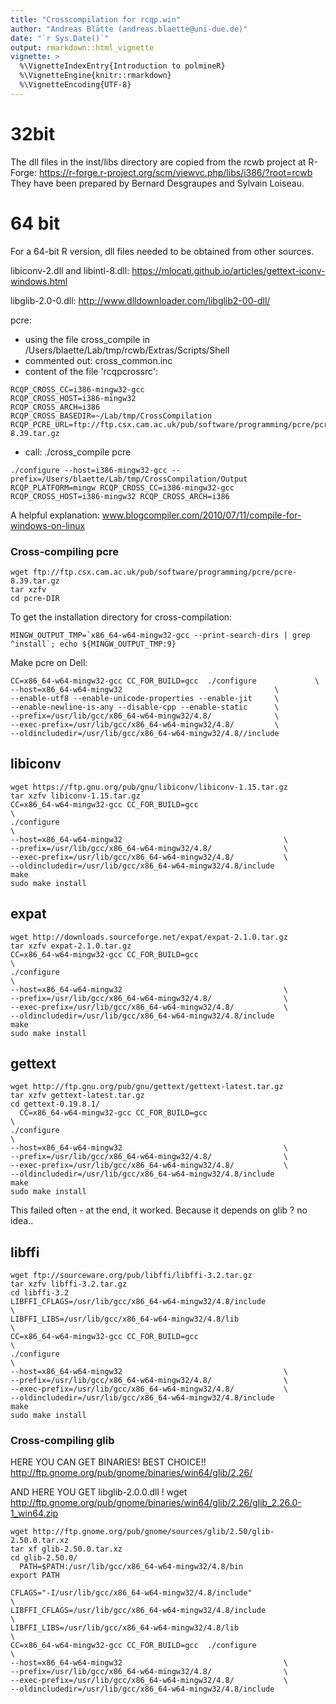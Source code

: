 ```yaml
---
title: "Crosscompilation for rcqp.win"
author: "Andreas Blätte (andreas.blaette@uni-due.de)"
date: "`r Sys.Date()`"
output: rmarkdown::html_vignette
vignette: >
  %\VignetteIndexEntry{Introduction to polmineR}
  %\VignetteEngine{knitr::rmarkdown}
  %\VignetteEncoding{UTF-8}
---
```


# 32bit

The dll files in the inst/libs directory are copied from the rcwb project at
R-Forge: https://r-forge.r-project.org/scm/viewvc.php/libs/i386/?root=rcwb
They have been prepared by Bernard Desgraupes and Sylvain Loiseau.

# 64 bit

For a 64-bit R version, dll files needed to be obtained from other sources.

libiconv-2.dll and libintl-8.dll:
https://mlocati.github.io/articles/gettext-iconv-windows.html

libglib-2.0-0.dll:
http://www.dlldownloader.com/libglib2-00-dll/
  
pcre:
* using the file cross_compile in /Users/blaette/Lab/tmp/rcwb/Extras/Scripts/Shell
* commented out: cross_common.inc
* content of the file 'rcqpcrossrc':

```{sh}
RCQP_CROSS_CC=i386-mingw32-gcc
RCQP_CROSS_HOST=i386-mingw32
RCQP_CROSS_ARCH=i386
RCQP_CROSS_BASEDIR=~/Lab/tmp/CrossCompilation
RCQP_PCRE_URL=ftp://ftp.csx.cam.ac.uk/pub/software/programming/pcre/pcre-8.39.tar.gz
```
* call: ./cross_compile pcre

```{sh}
./configure --host=i386-mingw32-gcc --prefix=/Users/blaette/Lab/tmp/CrossCompilation/Output RCQP_PLATFORM=mingw RCQP_CROSS_CC=i386-mingw32-gcc RCQP_CROSS_HOST=i386-mingw32 RCQP_CROSS_ARCH=i386
```

A helpful explanation:
www.blogcompiler.com/2010/07/11/compile-for-windows-on-linux


### Cross-compiling pcre

```{sh}
wget ftp://ftp.csx.cam.ac.uk/pub/software/programming/pcre/pcre-8.39.tar.gz
tar xzfv
cd pcre-DIR
```

To get the installation directory for cross-compilation:

```{sh}
MINGW_OUTPUT_TMP=`x86_64-w64-mingw32-gcc --print-search-dirs | grep ^install`; echo ${MINGW_OUTPUT_TMP:9}
```


Make pcre on Dell:

```{sh}
CC=x86_64-w64-mingw32-gcc CC_FOR_BUILD=gcc  ./configure             \
--host=x86_64-w64-mingw32                                  \
--enable-utf8 --enable-unicode-properties --enable-jit     \
--enable-newline-is-any --disable-cpp --enable-static      \
--prefix=/usr/lib/gcc/x86_64-w64-mingw32/4.8/              \
--exec-prefix=/usr/lib/gcc/x86_64-w64-mingw32/4.8/         \
--oldincludedir=/usr/lib/gcc/x86_64-w64-mingw32/4.8//include
```


libiconv
--------

```{sh}
wget https://ftp.gnu.org/pub/gnu/libiconv/libiconv-1.15.tar.gz
tar xzfv libiconv-1.15.tar.gz
CC=x86_64-w64-mingw32-gcc CC_FOR_BUILD=gcc                            \
./configure                                                           \
--host=x86_64-w64-mingw32                                    \
--prefix=/usr/lib/gcc/x86_64-w64-mingw32/4.8/                \
--exec-prefix=/usr/lib/gcc/x86_64-w64-mingw32/4.8/           \
--oldincludedir=/usr/lib/gcc/x86_64-w64-mingw32/4.8/include
make 
sudo make install
```

expat
-----

```{sh}
wget http://downloads.sourceforge.net/expat/expat-2.1.0.tar.gz
tar xzfv expat-2.1.0.tar.gz
CC=x86_64-w64-mingw32-gcc CC_FOR_BUILD=gcc                            \
./configure                                                           \
--host=x86_64-w64-mingw32                                    \
--prefix=/usr/lib/gcc/x86_64-w64-mingw32/4.8/                \
--exec-prefix=/usr/lib/gcc/x86_64-w64-mingw32/4.8/           \
--oldincludedir=/usr/lib/gcc/x86_64-w64-mingw32/4.8/include
make 
sudo make install
```

gettext
-------

```{sh}
wget http://ftp.gnu.org/pub/gnu/gettext/gettext-latest.tar.gz
tar xzfv gettext-latest.tar.gz
cd gettext-0.19.8.1/
  CC=x86_64-w64-mingw32-gcc CC_FOR_BUILD=gcc                            \
./configure                                                           \
--host=x86_64-w64-mingw32                                    \
--prefix=/usr/lib/gcc/x86_64-w64-mingw32/4.8/                \
--exec-prefix=/usr/lib/gcc/x86_64-w64-mingw32/4.8/           \
--oldincludedir=/usr/lib/gcc/x86_64-w64-mingw32/4.8/include
make
sudo make install
```

This failed often - at the end, it worked. Because it depends on glib ? no idea.. 



libffi
------

```{sh}
wget ftp://sourceware.org/pub/libffi/libffi-3.2.tar.gz
tar xzfv libffi-3.2.tar.gz
cd libffi-3.2
LIBFFI_CFLAGS=/usr/lib/gcc/x86_64-w64-mingw32/4.8/include             \
LIBFFI_LIBS=/usr/lib/gcc/x86_64-w64-mingw32/4.8/lib                   \
CC=x86_64-w64-mingw32-gcc CC_FOR_BUILD=gcc                            \
./configure                                                           \
--host=x86_64-w64-mingw32                                    \
--prefix=/usr/lib/gcc/x86_64-w64-mingw32/4.8/                \
--exec-prefix=/usr/lib/gcc/x86_64-w64-mingw32/4.8/           \
--oldincludedir=/usr/lib/gcc/x86_64-w64-mingw32/4.8/include
make 
sudo make install
```

### Cross-compiling glib


HERE YOU CAN GET BINARIES! BEST CHOICE!!
http://ftp.gnome.org/pub/gnome/binaries/win64/glib/2.26/
  
AND HERE YOU GET libglib-2.0.0.dll !
wget http://ftp.gnome.org/pub/gnome/binaries/win64/glib/2.26/glib_2.26.0-1_win64.zip

```{sh}
wget http://ftp.gnome.org/pub/gnome/sources/glib/2.50/glib-2.50.0.tar.xz
tar xf glib-2.50.0.tar.xz
cd glib-2.50.0/
  PATH=$PATH:/usr/lib/gcc/x86_64-w64-mingw32/4.8/bin
export PATH
```

```{sh}
CFLAGS="-I/usr/lib/gcc/x86_64-w64-mingw32/4.8/include"                \
LIBFFI_CFLAGS=/usr/lib/gcc/x86_64-w64-mingw32/4.8/include             \
LIBFFI_LIBS=/usr/lib/gcc/x86_64-w64-mingw32/4.8/lib                   \
CC=x86_64-w64-mingw32-gcc CC_FOR_BUILD=gcc  ./configure               \
--host=x86_64-w64-mingw32                                    \
--prefix=/usr/lib/gcc/x86_64-w64-mingw32/4.8/                \
--exec-prefix=/usr/lib/gcc/x86_64-w64-mingw32/4.8/           \
--oldincludedir=/usr/lib/gcc/x86_64-w64-mingw32/4.8/include
```